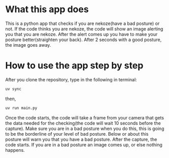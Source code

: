 # What this app does
This is a python app that checks if you are nekoze(have a bad posture) or not. If the code thinks you are nekoze, the code will show an image alerting you that you are nekoze. After the alert comes up you have to make your posture better(straighten your back). After 2 seconds with a good posture, the image goes away.
# How to use the app step by step
After you clone the repository, type in the following in terminal:
```bash
uv sync
```
then,
```bash
uv run main.py
```
Once the code starts, the code will take a frame from your camera that gets the data needed for the checking(the code will wait 10 seconds before the capture). Make sure you are in a bad posture when you do this, this is going to be the borderline of your level of bad posture. Below or about this posture will warn you that you have a bad posture.
After the capture, the code starts. If you are in a bad posture an image comes up, or else nothing happens.